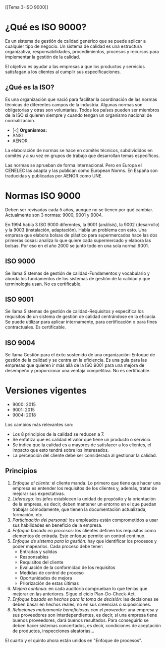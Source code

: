 [[Tema 3-ISO 9000]]

# ¿Qué es ISO 9000?
Es un sistema de gestión de calidad genérico que se puede aplicar a cualquier tipo de negocio. Un sistema de calidad es una estructura organizativa, responsabilidades, procedimientos, procesos y recursos para implementar la gestión de la calidad.

El objetivo es ayudar a las empresas a que los productos y servicios satisfagan a los clientes al cumplir sus especificaciones.

## ¿Qué es la ISO?
Es una organización que nació para facilitar la coordinación de las normas técnicas de diferentes campos de la industria. Algunas normas son obligatorias y otras son voluntarias. Todos los países pueden ser miembros de la ISO si quieren siempre y cuando tengan un organismo nacional de normalización.
+ [<] **Organismos:**
+ ANSI
+ AENOR

La elaboración de normas se hace en comités técnicos, subdivididos en comités y a su vez en grupos de trabajo que desarrollan temas específicos.

Las normas se aprueban de forma internacional. Pero en Europa el CENELEC las adapta y las publican como European Norms. En España son traducidas y publicadas por AENOR como UNE.

# Normas ISO 9000
Deben ser revisadas cada 5 años, aunque no se tienen por qué cambiar. Actualmente son 3 normas: 9000, 9001 y 9004.

En 1994 había 3 ISO 9000 diferentes, la 9001 (análisis), la 9002 (desarrollo) y la 9003 (instalación, adaptación). Había un problema con esto. Una empresa que elabora bolsas de plástico para supermercados hace las dos primeras cosas: analiza lo que quiere cada supermercado y elabora las bolsas. Por eso en el año 2000 se juntó todo en una sola normal 9001.

## ISO 9000
Se llama Sistemas de gestión de calidad-Fundamentos y vocabulario y aborda los fundamentos de los sistemas de gestión de la calidad y que terminología usan. No es certificable.

## ISO 9001
Se llama Sistemas de gestión de calidad-Requisitos y especifica los requisitos de un sistema de gestión de calidad centrándose en la eficacia. Se puede utilizar para aplicar internamente, para certificación o para fines contractuales. Es certificable.

## ISO 9004
Se llama Gestión para el éxito sostenido de una organización-Enfoque de gestión de la calidad y se centra en la eficiencia. Es una guía para las empresas que quieren ir más allá de la ISO 9001 para una mejora de desempeño y proporcionar una ventaja competitiva. No es certificable.

# Versiones vigentes
+ 9000: 2015
+ 9001: 2015
+ 9004: 2018

Los cambios más relevantes son:
+ Los 8 principios de la calidad se reducen a 7.
+ Se enfatiza que es calidad el valor que tiene un producto o servicio.
+ Se indica que la calidad es a mayores de satisfacer a los clientes, el impacto que esto tendrá sobre los interesados.
+ La percepción del cliente debe ser considerada al gestionar la calidad.

## Principios
1. *Enfoque al cliente:* el cliente manda. Lo primero que tiene que hacer una empresa es entender los requisitos de los clientes y, además, tratar de mejorar sus expectativas.
2. *Liderazgo:* los jefes establecen la unidad de propósito y la orientación de la empresa, es decir, deben mantener un entorno en el que puedan trabajar cómodamente, que tienen la documentación actualizada, formación, etc.
3. *Participación del personal:* los empleados están comprometidos a usar sus habilidades en beneficio de la empresa.
4. *Enfoque basado en procesos:* los clientes definen los requisitos como elementos de entrada. Este enfoque permite un control continuo.
5. *Enfoque de sistema para la gestión:* hay que identificar los procesos y poder mapearlos. Cada proceso debe tener:
	+ Entradas y salidas
	+ Responsables
	+ Requisitos del cliente
	+ Evaluación de la conformidad de los requisitos
	+ Medidas de control de proceso
	+ Oportunidades de mejora
	+ Priorización de estas últimas
6. *Mejora continua:* en cada auditoría comprueban lo que tenías que mejorar en las anteriores. Sigue el ciclo Plan-Do-Check-Act.
7. *Enfoque basado en hechos para la toma de decisión:* las decisiones se deben basar en hechos reales, no en sus creencias o suposiciones.
8. *Relaciones mutuamente beneficiosas con el proveedor:* una empresa y sus proveedores son interdependientes, es decir, si una empresa tiene buenos proveedores, dará buenos resultados. Para conseguirlo se deben hacer sistemas concertados, es decir, condiciones de aceptación de productos, inspecciones aleatorias...

El cuarto y el quinto ahora están unidos en "Enfoque de procesos". 